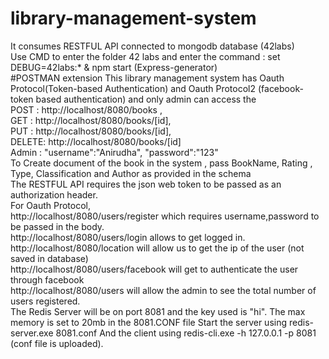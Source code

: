 # library-management-system 
It consumes RESTFUL API connected to mongodb database (42labs)<br/>
Use CMD to enter the folder 42 labs and enter the command : set DEBUG=42labs:* & npm start (Express-generator)<br />
#POSTMAN extension
This library management system has Oauth Protocol(Token-based Authentication) and Oauth Protocol2 (facebook-token based authentication) and only admin can access the <br /> POST : http://localhost/8080/books , <br />GET : http://localhost/8080/books/[id], <br />PUT : http://localhost/8080/books/[id], <br />DELETE: http://localhost/8080/books/[id]<br />
Admin : "username":"Anirudha", "password":"123"<br />
To Create document of the book in the system , pass BookName, Rating , Type, Classification and Author as provided in the schema<br />
The RESTFUL API requires the json web token to be passed as an authorization header.<br />
For Oauth Protocol,<br />
http://localhost/8080/users/register which requires username,password to be passed in the body.<br />
http://localhost/8080/users/login allows to get logged in.<br />
http://localhost/8080/location will allow us to get the ip of the user (not saved in database)<br />
http://localhost/8080/users/facebook will get to authenticate the user through facebook<br />
http://localhost/8080/users will allow the admin to see the total number of users registered.<br />
The Redis Server will be on port 8081 and the key used is "hi". The max memory is set to 20mb in the 8081.CONF file
Start the server using redis-server.exe 8081.conf
And the client using redis-cli.exe -h 127.0.0.1 -p 8081 (conf file is uploaded).
